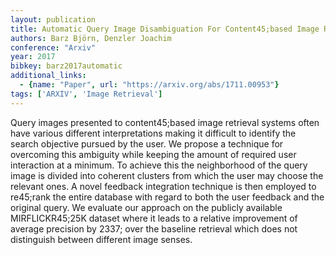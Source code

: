 ```yaml
---
layout: publication
title: Automatic Query Image Disambiguation For Content45;based Image Retrieval
authors: Barz Björn, Denzler Joachim
conference: "Arxiv"
year: 2017
bibkey: barz2017automatic
additional_links:
  - {name: "Paper", url: "https://arxiv.org/abs/1711.00953"}
tags: ['ARXIV', 'Image Retrieval']
---
```

Query images presented to content45;based image retrieval systems often have various different interpretations making it difficult to identify the search objective pursued by the user. We propose a technique for overcoming this ambiguity while keeping the amount of required user interaction at a minimum. To achieve this the neighborhood of the query image is divided into coherent clusters from which the user may choose the relevant ones. A novel feedback integration technique is then employed to re45;rank the entire database with regard to both the user feedback and the original query. We evaluate our approach on the publicly available MIRFLICKR45;25K dataset where it leads to a relative improvement of average precision by 2337; over the baseline retrieval which does not distinguish between different image senses.
